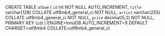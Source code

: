 CREATE TABLE `album` (
  `id` int NOT NULL AUTO_INCREMENT,
  `title` varchar(128) COLLATE utf8mb4_general_ci NOT NULL,
  `artist` varchar(255) COLLATE utf8mb4_general_ci NOT NULL,
  `price` decimal(5,2) NOT NULL,
  PRIMARY KEY (`id`)
) ENGINE=InnoDB AUTO_INCREMENT=9 DEFAULT CHARSET=utf8mb4 COLLATE=utf8mb4_general_ci
